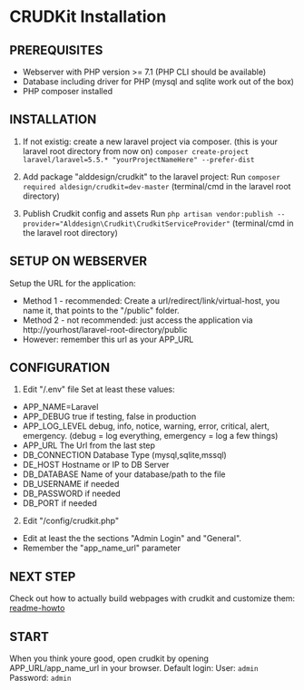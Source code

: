 # CRUDKit Installation
## PREREQUISITES
* Webserver with PHP version >= 7.1 (PHP CLI should be available)
* Database including driver for PHP (mysql and sqlite work out of the box)
* PHP composer installed

## INSTALLATION
1. If not existig: create a new laravel project via composer. (this is your laravel root directory from now on)
`composer create-project laravel/laravel=5.5.* "yourProjectNameHere" --prefer-dist`

2. Add package "alddesign/crudkit" to the laravel project:
Run `composer required aldesign/crudkit=dev-master` (terminal/cmd in the laravel root directory)

3. Publish Crudkit config and assets
Run `php artisan vendor:publish --provider="Alddesign\Crudkit\CrudkitServiceProvider"` (terminal/cmd in the laravel root directory)

## SETUP ON WEBSERVER
Setup the URL for the application:
* Method 1 - recommended: 
Create a url/redirect/link/virtual-host, you name it, that points to the "<laravel-root-directory>/public" folder.
* Method 2 - not recommended: 
just access the application via http://yourhost/laravel-root-directory/public
* However: remember this url as your APP_URL

## CONFIGURATION
1. Edit "<laravel-root-directory>/.env" file
Set at least these values:
* APP_NAME=Laravel
* APP_DEBUG		true if testing, false in production
* APP_LOG_LEVEL	debug, info, notice, warning, error, critical, alert, emergency. (debug = log everything, emergency = log a few things)
* APP_URL			The Url from the last step
* DB_CONNECTION	Database Type (mysql,sqlite,mssql)
* DE_HOST       Hostname or IP to DB Server
* DB_DATABASE		Name of your database/path to the file
* DB_USERNAME		if needed
* DB_PASSWORD		if needed
* DB_PORT       if needed

2. Edit "<laravel-root-directory>/config/crudkit.php"
* Edit at least the the sections "Admin Login" and "General".
* Remember the "app_name_url" parameter

## NEXT STEP
Check out how to actually build webpages with crudkit and customize them: [readme-howto](./readme-howto.md) 

## START
When you think youre good, open crudkit by opening APP_URL/app_name_url in your browser.
Default login:
User: `admin`
Password: `admin`
